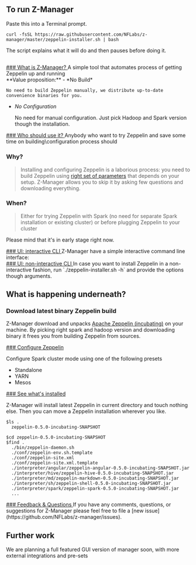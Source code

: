 ## To run Z-Manager

Paste this into a Terminal prompt.
```shell
curl -fsSL https://raw.githubusercontent.com/NFLabs/z-manager/master/zeppelin-installer.sh | bash
```

The script explains what it will do and then pauses before doing it.


##
<a href="#what-is-z-manager-">
### What is Z-Manager?
</a>
A simple tool that automates process of getting Zeppelin up and running

<br/>
**Value proposition:**
  - *No Build*

    No need to build Zeppelin manually, we distribute up-to-date convenience binaries for you.

  - *No Configuration*

    No need for manual configuration. Just pick Hadoop and Spark version though the installation.


<a href="#who-should-use-it-">
### Who should use it?
</a>
Anybody who want to try Zeppelin and save some time on building\configuration process should

### Why?
> Installing and configuring Zeppelin is a laborious process: you need to build
  Zeppelin using [right set of parameters](http://zeppelin.incubator.apache.org/docs/install/install.html) that depends on your setup.
  Z-Manager allows you to skip it by asking few questions and downloading everything.

### When?
> Either for trying Zeppelin with Spark  (no need for separate Spark installation or existing cluster) or before plugging Zeppelin to your cluster


Please mind that it's in early stage right now.



<a href="#ui-interactive-cli">
### UI: interactive CLI
</a>
Z-Manager have a simple interactive command line interface:
<div id="video"></div>

<a href="#ui-non-interactive-cli">
### UI: non-interactive CLI
</a>
In case you want to install Zeppelin in a non-interactive fashion, run `./zeppelin-installer.sh -h` and provide the options though arguments.


## What is happening underneath?

### Download latest binary Zeppelin build

Z-Manager download and unpacks [Apache Zeppelin (incubating)](zeppelin.incubator.apache.org) on your machine.
By picking right spark and hadoop version and downloading binary it frees you from building Zeppelin from sources.

<a href="#configure-zeppelin">
### Configure Zeppelin
</a>

Configure Spark cluster mode using one of the following presets
  - Standalone
  - YARN
  - Mesos


<a href="#see-what-s-installed">
### See what's installed
</a>

Z-Manager will install latest Zeppelin in current directory and touch nothing else.
Then you can move a Zeppelin installation wherever you like.

```shell
$ls .
  zeppelin-0.5.0-incubating-SNAPSHOT
  
$cd zeppelin-0.5.0-incubating-SNAPSHOT
$find .
  ./bin/zeppelin-daemon.sh
  ./conf/zeppelin-env.sh.template
  ./conf/zeppelin-site.xml
  ./conf/zeppelin-site.xml.template
  ./interpreter/angular/zeppelin-angular-0.5.0-incubating-SNAPSHOT.jar
  ./interpreter/hive/zeppelin-hive-0.5.0-incubating-SNAPSHOT.jar
  ./interpreter/md/zeppelin-markdown-0.5.0-incubating-SNAPSHOT.jar
  ./interpreter/sh/zeppelin-shell-0.5.0-incubating-SNAPSHOT.jar
  ./interpreter/spark/zeppelin-spark-0.5.0-incubating-SNAPSHOT.jar
  ...
```

<a href="#what-is-z-manager-">
### Feedback & Questions
</a>
If you have any comments, questions, or suggestions for Z-Manager please feel free to file a [new issue](https://github.com/NFLabs/z-manager/issues).

## Further work
We are planning a full featured GUI version of manager soon, with more external integrations and pre-sets

